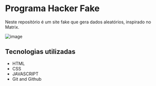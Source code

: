 # Programa Hacker Fake
Neste repositório é um site fake que gera dados aleatórios, inspirado no Matrix.

![image](https://github.com/drewneres/fakehacker/assets/71440544/018b8573-a8b1-471b-b484-56c1f9f1b752)


## Tecnologias utilizadas
- HTML
- CSS
- JAVASCRIPT
- Git and Github
